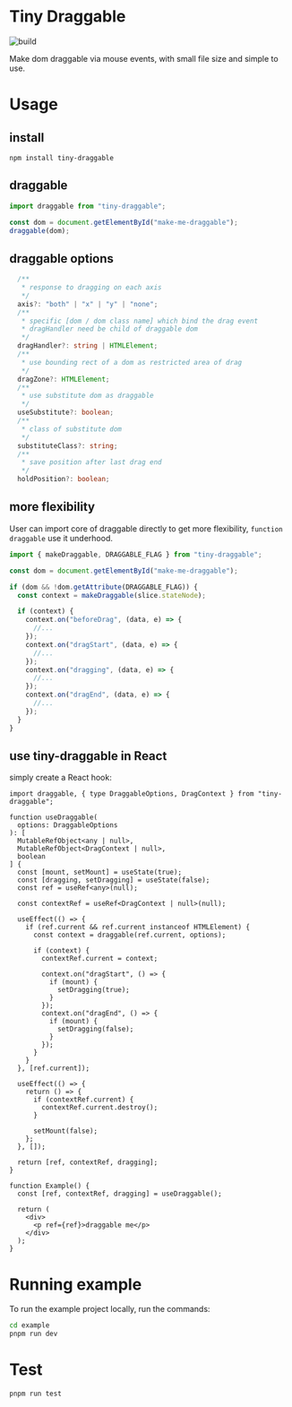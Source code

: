 # Tiny Draggable

![build](https://github.com/FPG-Alan/tiny-draggable/actions/workflows/build.yml/badge.svg)

Make dom draggable via mouse events, with small file size and simple to use.

# Usage

## install

```
npm install tiny-draggable
```

## draggable

```ts
import draggable from "tiny-draggable";

const dom = document.getElementById("make-me-draggable");
draggable(dom);
```

## draggable options

```ts
  /**
   * response to dragging on each axis
   */
  axis?: "both" | "x" | "y" | "none";
  /**
   * specific [dom / dom class name] which bind the drag event
   * dragHandler need be child of draggable dom
   */
  dragHandler?: string | HTMLElement;
  /**
   * use bounding rect of a dom as restricted area of drag
   */
  dragZone?: HTMLElement;
  /**
   * use substitute dom as draggable
   */
  useSubstitute?: boolean;
  /**
   * class of substitute dom
   */
  substituteClass?: string;
  /**
   * save position after last drag end
   */
  holdPosition?: boolean;
```

## more flexibility

User can import core of draggable directly to get more flexibility, `function draggable` use it underhood.

```ts
import { makeDraggable, DRAGGABLE_FLAG } from "tiny-draggable";

const dom = document.getElementById("make-me-draggable");

if (dom && !dom.getAttribute(DRAGGABLE_FLAG)) {
  const context = makeDraggable(slice.stateNode);

  if (context) {
    context.on("beforeDrag", (data, e) => {
      //...
    });
    context.on("dragStart", (data, e) => {
      //...
    });
    context.on("dragging", (data, e) => {
      //...
    });
    context.on("dragEnd", (data, e) => {
      //...
    });
  }
}
```

## use tiny-draggable in React

simply create a React hook:

```tsx
import draggable, { type DraggableOptions, DragContext } from "tiny-draggable";

function useDraggable(
  options: DraggableOptions
): [
  MutableRefObject<any | null>,
  MutableRefObject<DragContext | null>,
  boolean
] {
  const [mount, setMount] = useState(true);
  const [dragging, setDragging] = useState(false);
  const ref = useRef<any>(null);

  const contextRef = useRef<DragContext | null>(null);

  useEffect(() => {
    if (ref.current && ref.current instanceof HTMLElement) {
      const context = draggable(ref.current, options);

      if (context) {
        contextRef.current = context;

        context.on("dragStart", () => {
          if (mount) {
            setDragging(true);
          }
        });
        context.on("dragEnd", () => {
          if (mount) {
            setDragging(false);
          }
        });
      }
    }
  }, [ref.current]);

  useEffect(() => {
    return () => {
      if (contextRef.current) {
        contextRef.current.destroy();
      }

      setMount(false);
    };
  }, []);

  return [ref, contextRef, dragging];
}

function Example() {
  const [ref, contextRef, dragging] = useDraggable();

  return (
    <div>
      <p ref={ref}>draggable me</p>
    </div>
  );
}
```

# Running example

To run the example project locally, run the commands:

```sh
cd example
pnpm run dev
```

# Test

```
pnpm run test

```
